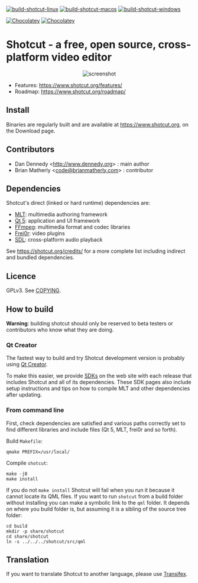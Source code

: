 [![build-shotcut-linux](https://github.com/mltframework/shotcut/workflows/build-shotcut-linux/badge.svg)](https://github.com/mltframework/shotcut/actions?query=workflow%3Abuild-shotcut-linux+is%3Acompleted+branch%3Amaster)
[![build-shotcut-macos](https://github.com/mltframework/shotcut/workflows/build-shotcut-macos/badge.svg)](https://github.com/mltframework/shotcut/actions?query=workflow%3Abuild-shotcut-macos+is%3Acompleted+branch%3Amaster)
[![build-shotcut-windows](https://github.com/mltframework/shotcut/workflows/build-shotcut-windows/badge.svg)](https://github.com/mltframework/shotcut/actions?query=workflow%3Abuild-shotcut-windows+is%3Acompleted+branch%3Amaster)

[![Chocolatey](https://img.shields.io/chocolatey/v/shotcut.svg)](https://chocolatey.org/packages/shotcut)
[![Chocolatey](https://img.shields.io/chocolatey/dt/shotcut.svg)](https://chocolatey.org/packages/shotcut)


# Shotcut - a free, open source, cross-platform **video editor**

<div align="center">

<img src="https://www.shotcut.org/assets/img/screenshots/Shotcut-18.11.18.png" alt="screenshot" />

</div>

- Features: https://www.shotcut.org/features/
- Roadmap: https://www.shotcut.org/roadmap/

## Install

Binaries are regularly built and are available at https://www.shotcut.org, on the Download page.

## Contributors

- Dan Dennedy <<http://www.dennedy.org>> : main author
- Brian Matherly <<code@brianmatherly.com>> : contributor

## Dependencies

Shotcut's direct (linked or hard runtime) dependencies are:

- [MLT](https://www.mltframework.org/): multimedia authoring framework
- [Qt 5](https://www.qt.io/): application and UI framework
- [FFmpeg](https://www.ffmpeg.org/): multimedia format and codec libraries
- [Frei0r](https://www.dyne.org/software/frei0r/): video plugins
- [SDL](http://www.libsdl.org/): cross-platform audio playback

See https://shotcut.org/credits/ for a more complete list including indirect
and bundled dependencies.

## Licence

GPLv3. See [COPYING](COPYING).

## How to build

**Warning**: building shotcut should only be reserved to beta testers or contributors who know what they are doing.

### Qt Creator

The fastest way to build and try Shotcut development version is probably using [Qt Creator](https://www.qt.io/download#qt-creator).

To make this easier, we provide [SDKs](https://shotcut.org/notes/) on the web site with each release that includes
Shotcut and all of its dependencies. These SDK pages also include setup instructions and tips on how to compile
MLT and other dependencies after updating.

### From command line

First, check dependencies are satisfied and various paths correctly set to find different libraries and include files (Qt 5, MLT, frei0r and so forth).

Build `Makefile`:

```
qmake PREFIX=/usr/local/
```
Compile `shotcut`:

```
make -j8
make install
```

If you do not `make install` Shotcut will fail when you run it because it cannot locate its QML
files. If you want to run `shotcut` from a build folder without installing you can
make a symbolic link to the `qml` folder. It depends on where you build folder is, but assuming it
is a sibling of the source tree folder:
```
cd build
mkdir -p share/shotcut 
cd share/shotcut
ln -s ../../../shotcut/src/qml
```

## Translation

If you want to translate Shotcut to another language, please use [Transifex](https://www.transifex.com/ddennedy/shotcut/).

